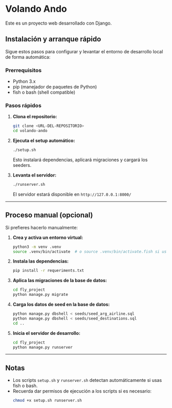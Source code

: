 # Volando Ando

Este es un proyecto web desarrollado con Django.

## Instalación y arranque rápido

Sigue estos pasos para configurar y levantar el entorno de desarrollo local de forma automática:

### Prerrequisitos

- Python 3.x
- pip (manejador de paquetes de Python)
- fish o bash (shell compatible)

### Pasos rápidos

1. **Clona el repositorio:**
    ```bash
    git clone <URL-DEL-REPOSITORIO>
    cd volando-ando
    ```

2. **Ejecuta el setup automático:**
    ```bash
    ./setup.sh
    ```
    Esto instalará dependencias, aplicará migraciones y cargará los seeders.

3. **Levanta el servidor:**
    ```bash
    ./runserver.sh
    ```
    El servidor estará disponible en `http://127.0.0.1:8000/`

---

## Proceso manual (opcional)

Si prefieres hacerlo manualmente:

1.  **Crea y activa un entorno virtual:**
    ```bash
    python3 -m venv .venv
    source .venv/bin/activate  # o source .venv/bin/activate.fish si usas fish
    ```

2.  **Instala las dependencias:**
    ```bash
    pip install -r requeriments.txt
    ```

3.  **Aplica las migraciones de la base de datos:**
    ```bash
    cd fly_project
    python manage.py migrate
    ```

4.  **Carga los datos de seed en la base de datos:**
    ```bash
    python manage.py dbshell < seeds/seed_arg_airline.sql
    python manage.py dbshell < seeds/seed_destinations.sql
    cd ..
    ```

5.  **Inicia el servidor de desarrollo:**
    ```bash
    cd fly_project
    python manage.py runserver
    ```

---

## Notas
- Los scripts `setup.sh` y `runserver.sh` detectan automáticamente si usas fish o bash.
- Recuerda dar permisos de ejecución a los scripts si es necesario:
    ```bash
    chmod +x setup.sh runserver.sh
    ```
